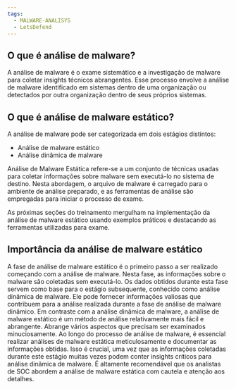 ```yaml
---
tags:
  - MALWARE-ANALISYS
  - LetsDefend
---
```

## **O que é análise de malware?**

A análise de malware é o exame sistemático e a investigação de malware para coletar insights técnicos abrangentes. Esse processo envolve a análise de malware identificado em sistemas dentro de uma organização ou detectados por outra organização dentro de seus próprios sistemas.

## **O que é análise de malware estático?**

A análise de malware pode ser categorizada em dois estágios distintos:

- Análise de malware estático
- Análise dinâmica de malware

Análise de Malware Estática refere-se a um conjunto de técnicas usadas para coletar informações sobre malware sem executá-lo no sistema de destino. Nesta abordagem, o arquivo de malware é carregado para o ambiente de análise preparado, e as ferramentas de análise são empregadas para iniciar o processo de exame.

As próximas seções do treinamento mergulham na implementação da análise de malware estático usando exemplos práticos e destacando as ferramentas utilizadas para exame.

## **Importância da análise de malware estático**

A fase de análise de malware estático é o primeiro passo a ser realizado começando com a análise de malware. Nesta fase, as informações sobre o malware são coletadas sem executá-lo. Os dados obtidos durante esta fase servem como base para o estágio subsequente, conhecido como análise dinâmica de malware. Ele pode fornecer informações valiosas que contribuem para a análise realizada durante a fase de análise de malware dinâmico. Em contraste com a análise dinâmica de malware, a análise de malware estático é um método de análise relativamente mais fácil e abrangente. Abrange vários aspectos que precisam ser examinados minuciosamente. Ao longo do processo de análise de malware, é essencial realizar análises de malware estática meticulosamente e documentar as informações obtidas. Isso é crucial, uma vez que as informações coletadas durante este estágio muitas vezes podem conter insights críticos para análise dinâmica de malware. É altamente recomendável que os analistas de SOC abordem a análise de malware estática com cautela e atenção aos detalhes.